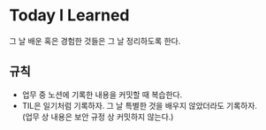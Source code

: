 # Today I Learned
그 날 배운 혹은 경험한 것들은 그 날 정리하도록 한다.

## 규칙
- 업무 중 노션에 기록한 내용을 커밋할 때 복습한다.
- TIL은 일기처럼 기록하자. 그 날 특별한 것을 배우지 않았더라도 기록하자.  
  (업무 상 내용은 보안 규정 상 커밋하지 않는다.)
